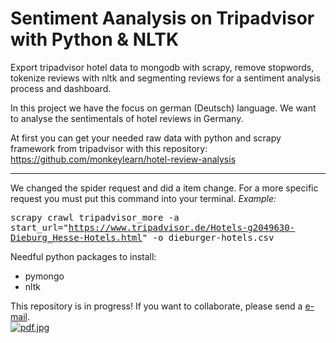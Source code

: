 # Sentiment Aanalysis on Tripadvisor with Python & NLTK
Export tripadvisor hotel data to mongodb with scrapy, 
remove stopwords, tokenize reviews with nltk and segmenting reviews for a sentiment analysis process and dashboard.

In this project we have the focus on german (Deutsch) language. We want to analyse the sentimentals of hotel reviews in Germany.<br>

At first you can get your needed raw data with python and scrapy framework from tripadvisor with this repository: <br>
https://github.com/monkeylearn/hotel-review-analysis

<hr>

We changed the spider request and did a item change. For a more specific request you must put this command into your terminal. <em>Example:</em>

<kbd>scrapy crawl tripadvisor_more -a start_url="https://www.tripadvisor.de/Hotels-g2049630-Dieburg_Hesse-Hotels.html" -o dieburger-hotels.csv </kbd>
<br>

Needful python packages to install:
- pymongo
- nltk


This repository is in progress! If you want to collaborate, please send a <a href="mailto:uenvert90@googlemail.com">e-mail</a>. 
<br>
[![pdf.jpg](https://s24.postimg.org/n2h6riy85/pdf.jpg)](https://postimg.org/image/4a5bny1tt/)
